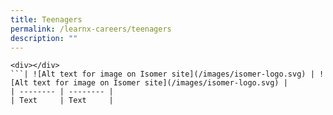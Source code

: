 ```yaml
---
title: Teenagers
permalink: /learnx-careers/teenagers
description: ""
---
```

```
<div></div>
```| ![Alt text for image on Isomer site](/images/isomer-logo.svg) | ![Alt text for image on Isomer site](/images/isomer-logo.svg) |
| -------- | -------- |
| Text     | Text     |